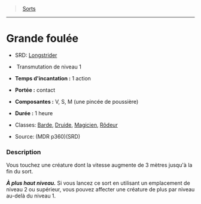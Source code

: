 ﻿---
!SpellItem
Family: SpellHD
Name: Grande foulée
AltName: '[Longstrider](srd_spells_longstrider.md)'
Type: Transmutation
Level: 1
CastingTime: 1 action
Range: contact
Components: V, S, M (une pincée de poussière)
Duration: 1 heure
Classes: '[Barde](hd_bard.md), [Druide](hd_druid.md), [Magicien](hd_wizard.md), [Rôdeur](hd_ranger.md)'
Source: (MDR p360)(SRD)
Id: spells_hd.md#grande-foulée
ParentLink: spells_hd.md#sorts
ParentName: Sorts
NameLevel: 1
Attributes: {}
---
> [Sorts](hd_spells.md)

---

# Grande foulée

- SRD: [Longstrider](srd_spells_longstrider.md)

-  Transmutation de niveau 1

- **Temps d'incantation :** 1 action

- **Portée :** contact

- **Composantes :** V, S, M (une pincée de poussière)

- **Durée :** 1 heure

- Classes: [Barde](hd_bard.md), [Druide](hd_druid.md), [Magicien](hd_wizard.md), [Rôdeur](hd_ranger.md)

- Source: (MDR p360)(SRD)

### Description

Vous touchez une créature dont la vitesse augmente de 3 mètres jusqu'à la fin du sort.

**_À plus haut niveau._** Si vous lancez ce sort en utilisant un emplacement de niveau 2 ou supérieur, vous pouvez affecter une créature de plus par niveau au-delà du niveau 1.


